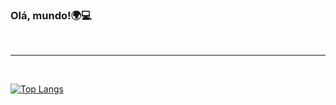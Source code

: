 ### Olá, mundo!🌍💻

<br/>
  <hr/>
  <br/>
<div/>
 
[![Top Langs](https://github-readme-stats.vercel.app/api/top-langs/?username=Jeova-1704&layout=compact&langs_count=6&theme=tokyonight)](https://github.com/Jeova-1704/github-readme-stats)

